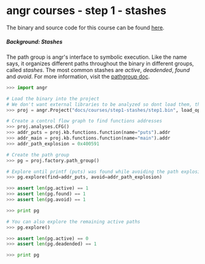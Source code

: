 # angr courses - step 1 - stashes

The binary and source code for this course can be found [here](./).

##### Background: Stashes
The path group is angr's interface to symbolic execution.
Like the name says, it organizes different paths throughout the binary in different groups, called *stashes*.
The most common stashes are *active*, *deadended*, *found* and *avoid*.
For more information, visit the [pathgroup doc](docs/pathgroups.md).

```python
>>> import angr

# Load the binary into the project
# We don't want external libraries to be analyzed so dont load them, they will be replaced by angr
>>> proj = angr.Project("docs/courses/step1-stashes/step1.bin", load_options={'auto_load_libs': False})

# Create a control flow graph to find functions addresses
>>> proj.analyses.CFG()
>>> addr_puts = proj.kb.functions.function(name="puts").addr
>>> addr_main = proj.kb.functions.function(name="main").addr
>>> addr_path_explosion = 0x400591

# Create the path group
>>> pg = proj.factory.path_group()

# Explore until printf (puts) was found while avoiding the path explosion
>>> pg.explore(find=addr_puts, avoid=addr_path_explosion)

>>> assert len(pg.active) == 1
>>> assert len(pg.found) == 1
>>> assert len(pg.avoid) == 1

>>> print pg

# You can also explore the remaining active paths
>>> pg.explore()

>>> assert len(pg.active) == 0
>>> assert len(pg.deadended) == 1

>>> print pg
```